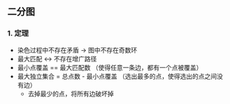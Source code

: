 ## 二分图

### 1. 定理

- 染色过程中不存在矛盾 -> 图中不存在奇数环
- 最大匹配 <-> 不存在增广路径
- 最小点覆盖 == 最大匹配数 （使得任意一条边，都有一个点被覆盖）
- 最大独立集合 = 总点数 - 最小点覆盖 （选出最多的点，使得选出的点之间没有边）
  - 去掉最少的点，将所有边破坏掉

